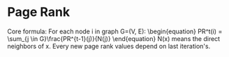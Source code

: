 # Page Rank
Core formula:
For each node i in graph G=(V, E):
\begin{equation}
    PR^t(i) = \sum_{j \in G}\frac{PR^{t-1}(j)}{N(j)}
\end{equation}
N(x) means the direct neighbors of x. Every new page rank values depend on last iteration's.